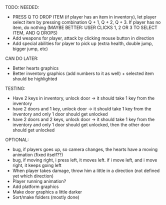 TODO:
NEEDED:
- PRESS Q TO DROP ITEM (if player has an item in inventory), let player select item by pressing combination Q + 1, Q + 2, Q + 3. If player has no item, do nothing (MAYBE BETTER: USER CLICKS 1, 2 OR 3 TO SELECT ITEM, AND Q DROPS)
- Add weapons for player, attack by clicking mouse button in direction
- Add special abilities for player to pick up (extra health, double jump, bigger jump, etc)

CAN DO LATER:
- Better hearts graphics
- Better inventory graphics (add numbers to it as well) + selected item should be highlighted

TESTING:
- Have 2 keys in inventory, unlock door -> it should take 1 key from the inventory
- have 2 doors and 1 key, unlock door -> it should take 1 key from the inventory and only 1 door should get unlocked
- have 2 doors and 2 keys, unlock door -> it should take 1 key from the inventory and only 1 door should get unlocked, then the other door should get unlocked

OPTIONAL:
- bug, if players goes up, so camera changes, the hearts have a moving animation (fixed itself??)
- bug, if moving right, i press left, it moves left. if i move left, and i move right, it keeps going left
- When player takes damage, throw him a little in a direction (not defined yet which direction)
- Player running animation?
- Add platform graphics
- Make door graphics a little darker
- Sort/make folders (mostly done)
